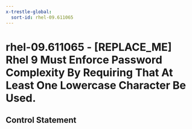 ```yaml
---
x-trestle-global:
  sort-id: rhel-09.611065
---
```


# rhel-09.611065 - \[REPLACE_ME\] Rhel 9 Must Enforce Password Complexity By Requiring That At Least One Lowercase Character Be Used.

## Control Statement

